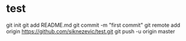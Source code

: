 # test
git init
git add README.md
git commit -m "first commit"
git remote add origin https://github.com/siknezevic/test.git
git push -u origin master
